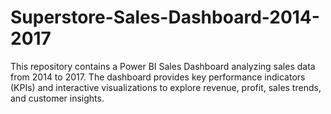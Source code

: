 # Superstore-Sales-Dashboard-2014-2017
This repository contains a Power BI Sales Dashboard analyzing sales data from 2014 to 2017. The dashboard provides key performance indicators (KPIs) and interactive visualizations to explore revenue, profit, sales trends, and customer insights. 
